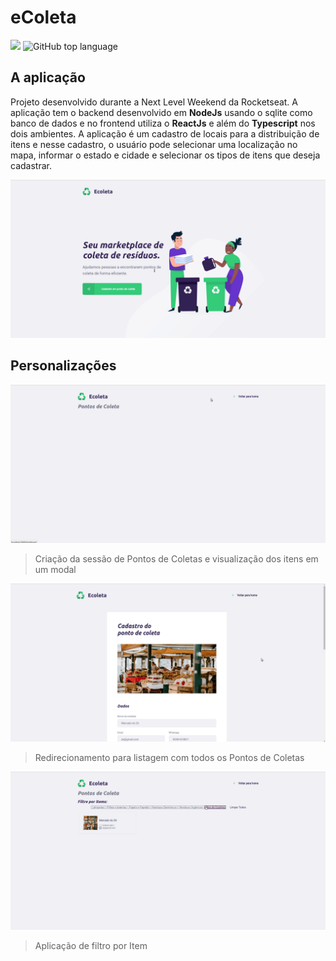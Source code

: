 # eColeta
![](https://img.shields.io/github/languages/count/andreserudo/eColeta) ![GitHub top language](https://img.shields.io/github/languages/top/andreserudo/eColeta)

## A aplicação
Projeto desenvolvido durante a Next Level Weekend da Rocketseat.
A aplicação tem o backend desenvolvido em **NodeJs** usando o sqlite como banco de dados e no frontend utiliza o **ReactJs** e além do **Typescript** nos dois ambientes.
A aplicação é um cadastro de locais para a distribuição de itens e nesse cadastro, o usuário pode selecionar uma localização no mapa, informar o estado e cidade e selecionar os tipos de itens que deseja cadastrar.

![](https://github.com/andreserudo/eColeta/blob/master/firsteColeta.gif?raw=true)

## Personalizações

![](https://github.com/andreserudo/eColeta/blob/master/allPoints.gif?raw=true)
> Criação da sessão de Pontos de Coletas e visualização dos itens em um modal

![](https://github.com/andreserudo/eColeta/blob/master/addPoint.gif?raw=true)
> Redirecionamento para listagem com todos os Pontos de Coletas

![](https://github.com/andreserudo/eColeta/blob/master/media/filters.gif?raw=true)
> Aplicação de filtro por Item
